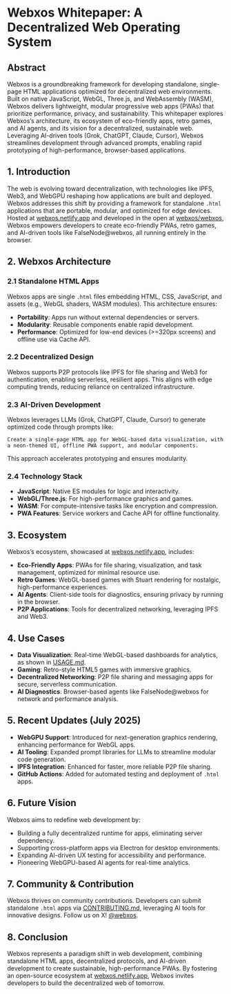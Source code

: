 # Webxos Whitepaper: A Decentralized Web Operating System

## Abstract

Webxos is a groundbreaking framework for developing standalone, single-page HTML applications optimized for decentralized web environments. Built on native JavaScript, WebGL, Three.js, and WebAssembly (WASM), Webxos delivers lightweight, modular progressive web apps (PWAs) that prioritize performance, privacy, and sustainability. This whitepaper explores Webxos’s architecture, its ecosystem of eco-friendly apps, retro games, and AI agents, and its vision for a decentralized, sustainable web. Leveraging AI-driven tools (Grok, ChatGPT, Claude, Cursor), Webxos streamlines development through advanced prompts, enabling rapid prototyping of high-performance, browser-based applications.

## 1. Introduction

The web is evolving toward decentralization, with technologies like IPFS, Web3, and WebGPU reshaping how applications are built and deployed. Webxos addresses this shift by providing a framework for standalone `.html` applications that are portable, modular, and optimized for edge devices. Hosted at [webxos.netlify.app](https://webxos.netlify.app) and developed in the open at [webxos/webxos](https://github.com/webxos/webxos), Webxos empowers developers to create eco-friendly PWAs, retro games, and AI-driven tools like FalseNode@webxos, all running entirely in the browser.

## 2. Webxos Architecture

### 2.1 Standalone HTML Apps
Webxos apps are single `.html` files embedding HTML, CSS, JavaScript, and assets (e.g., WebGL shaders, WASM modules). This architecture ensures:
- **Portability**: Apps run without external dependencies or servers.
- **Modularity**: Reusable components enable rapid development.
- **Performance**: Optimized for low-end devices (>=320px screens) and offline use via Cache API.

### 2.2 Decentralized Design
Webxos supports P2P protocols like IPFS for file sharing and Web3 for authentication, enabling serverless, resilient apps. This aligns with edge computing trends, reducing reliance on centralized infrastructure.

### 2.3 AI-Driven Development
Webxos leverages LLMs (Grok, ChatGPT, Claude, Cursor) to generate optimized code through prompts like:
```
Create a single-page HTML app for WebGL-based data visualization, with a neon-themed UI, offline PWA support, and modular components.
```
This approach accelerates prototyping and ensures modularity.

### 2.4 Technology Stack
- **JavaScript**: Native ES modules for logic and interactivity.
- **WebGL/Three.js**: For high-performance graphics and games.
- **WASM**: For compute-intensive tasks like encryption and compression.
- **PWA Features**: Service workers and Cache API for offline functionality.

## 3. Ecosystem

Webxos’s ecosystem, showcased at [webxos.netlify.app](https://webxos.netlify.app), includes:
- **Eco-Friendly Apps**: PWAs for file sharing, visualization, and task management, optimized for minimal resource use.
- **Retro Games**: WebGL-based games with Stuart rendering for nostalgic, high-performance experiences.
- **AI Agents**: Client-side tools for diagnostics, ensuring privacy by running in the browser.
- **P2P Applications**: Tools for decentralized networking, leveraging IPFS and Web3.

## 4. Use Cases

- **Data Visualization**: Real-time WebGL-based dashboards for analytics, as shown in [USAGE.md](USAGE.md).
- **Gaming**: Retro-style HTML5 games with immersive graphics.
- **Decentralized Networking**: P2P file sharing and messaging apps for secure, serverless communication.
- **AI Diagnostics**: Browser-based agents like FalseNode@webxos for network and performance analysis.

## 5. Recent Updates (July 2025)

- **WebGPU Support**: Introduced for next-generation graphics rendering, enhancing performance for WebGL apps.[](https://github.com/explore)
- **AI Tooling**: Expanded prompt libraries for LLMs to streamline modular code generation.
- **IPFS Integration**: Enhanced for faster, more reliable P2P file sharing.
- **GitHub Actions**: Added for automated testing and deployment of `.html` apps.

## 6. Future Vision

Webxos aims to redefine web development by:
- Building a fully decentralized runtime for apps, eliminating server dependency.
- Supporting cross-platform apps via Electron for desktop environments.
- Expanding AI-driven UX testing for accessibility and performance.
- Pioneering WebGPU-based AI agents for real-time analytics.

## 7. Community & Contribution

Webxos thrives on community contributions. Developers can submit standalone `.html` apps via [CONTRIBUTING.md](CONTRIBUTING.md), leveraging AI tools for innovative designs. Follow us on X! [@webxos](https://x.com/webxos).

## 8. Conclusion

Webxos represents a paradigm shift in web development, combining standalone HTML apps, decentralized protocols, and AI-driven development to create sustainable, high-performance PWAs. By fostering an open-source ecosystem at [webxos.netlify.app](https://webxos.netlify.app), Webxos invites developers to build the decentralized web of tomorrow.

